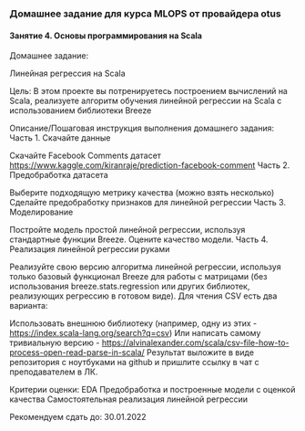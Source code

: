 ### Домашнее задание для курса MLOPS от провайдера otus
#### Занятие 4. Основы программирования на Scala
Домашнее задание:  

Линейная регрессия на Scala

Цель:
В этом проекте вы потренируетесь построением вычислений на Scala, реализуете алгоритм обучения линейной регрессии на Scala с использованием библиотеки Breeze

Описание/Пошаговая инструкция выполнения домашнего задания:
Часть 1. Скачайте данные

Скачайте Facebook Comments датасет https://www.kaggle.com/kiranraje/prediction-facebook-comment
Часть 2. Предобработка датасета

Выберите подходящую метрику качества (можно взять несколько)
Сделайте предобработку признаков для линейной регрессии
Часть 3. Моделирование

Постройте модель простой линейной регрессии, используя стандартные функции Breeze. Оцените качество модели.
Часть 4. Реализация линейной регрессии руками

Реализуйте свою версию алгоритма линейной регрессии, используя только базовый функционал Breeze для работы с матрицами (без использования breeze.stats.regression или других библиотек, реализующих регрессию в готовом виде).
Для чтения CSV есть два варианта:

Использовать внешнюю библиотеку (например, одну из этих - https://index.scala-lang.org/search?q=csv)
Или написать самому тривиальную версию - https://alvinalexander.com/scala/csv-file-how-to-process-open-read-parse-in-scala/
Результат выложите в виде репозитория с ноутбуками на github и пришлите ссылку в чат с преподавателем в ЛК.

Критерии оценки:
EDA 
Предобработка и построенные модели с оценкой качества
Самостоятельная реализация линейной регрессии 

Рекомендуем сдать до: 30.01.2022
